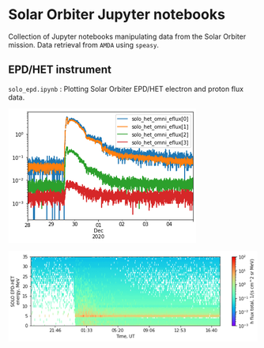 # Solar Orbiter Jupyter notebooks

Collection of Jupyter notebooks manipulating data from the Solar Orbiter mission. Data retrieval from `AMDA` using `speasy`.

## EPD/HET instrument
`solo_epd.ipynb` : Plotting Solar Orbiter EPD/HET electron and proton flux data.

![Electron flux](img/eflux_ts.png)

![Proton flux](img/hflux_spectro.png)

